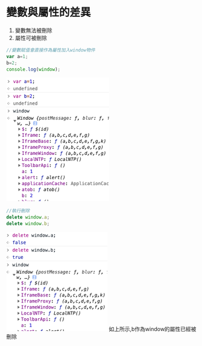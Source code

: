 # 變數與屬性的差異
1. 變數無法被刪除
2. 屬性可被刪除
```js
//變數賦值會直接作為屬性加入window物件
var a=1;
b=2;
console.log(window);
```
![variableAndProperty](/imgs/variableAndProperty2.png)
```js
//執行刪除
delete window.a;
delete window.b;
```
![variableAndProperty](/imgs/variableAndProperty3.png)
如上所示,b作為window的屬性已經被刪除